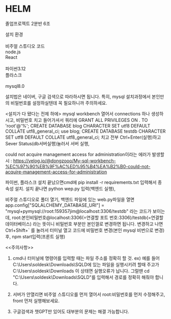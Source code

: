 # HELM
졸업프로젝트 2분반 6조

설치 환경<br/>
<front><br/>
비주얼 스튜디오 코드<br/>
node.js<br/>
React<br/>
<back><br/>
파이썬3.12<br/>
플라스크<br/>
<db><br/>
mysql8.0<br/>

설치법은 네이버, 구글 검색으로 따라하시면 됩니다. 특히, mysql 설치과정에서 본인만의 비밀번호를 설정하실텐데 꼭 필요하니까 주의하세요.

<설치가 다 됐다는 전제 하에>
mysql workbench 열어서 connections 하나 생성하시고, 비밀번호 치고 들어가셔서 쿼리에
GRANT ALL PRIVILEGES ON *.* TO 'root'@'%';
CREATE DATABASE blog CHARACTER SET utf8 DEFAULT COLLATE utf8_general_ci;
use blog;
CREATE DATABASE testdb CHARACTER SET utf8 DEFAULT COLLATE utf8_general_ci;
치고 전부 Ctrl+Enter(실행)하고 Sever Status(db서버실행)눌러서 서버 실행,

could not acquire management access for administration이라는 에러가 발생할 시 :
https://velog.io/@dongzooo/My-sql-workbench-%EC%97%90%EB%9F%AC%ED%95%B4%EA%B2%B0-could-not-acquire-management-access-for-administration

파이썬, 플라스크 설치 끝났으면cmd에 pip install -r requirements.txt 입력해서 종속성 설치. 설치 끝나면
 python wep.py 입력(백엔드 실행),

비주얼 스튜디오로 폴더 열기, 백엔드 파일에 있는 web.py파일을 열면
app.config["SQLALCHEMY_DATABASE_URI"] = "mysql+pymysql://root:159357jim@localhost:3306/testdb"
라는 코드가 보이는데, root:본인비밀번호@localhost:3306(=연결할 포트 번호:3306)/testdb(=연결할 데이터베이스) 라는 뜻이니 비밀번호 부분만 본인껄로 변경하면 됩니다.
변경하고 나면 Ctrl+Shift+` 를 눌러서 터미널 열고 코드에 비밀번호 변경(본인 mysql 비번으로 변경)후, npm start입력(프론트 실행)


<<주의사항>>
1. cmd나 터미널에 명령어를 입력할 때는 파일 주소를 정확히 할 것.
ex)
예를 들어 C:\Users\soldesk\Downloads\SQLD에 있는 파일을 실행시키려 할때 주고가 C:\Users\soldesk\Downloads 이 상태면 실행오류가 납니다.
그럴땐 cd "C:\Users\soldesk\Downloads\SQLD"를 입력해서 경로를 정확히 해줘야 합니다.

2. 서버가 안열리면 비주얼 스튜디오를 먼저 열어서 root:비밀번호를 먼저 수정해주고, front 먼저 실행해보세요.

3. 구글검색과 챗GPT만 있어도 대부분의 문제는 해결 가능합니다.
